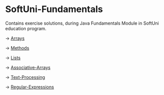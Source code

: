 # SoftUni-Fundamentals
Contains exercise solutions, during Java Fundamentals Module in SoftUni education program.

-> [Arrays](Arrays)

-> [Methods](Methods)

-> [Lists](Lists)

-> [Associative-Arrays](Associative-Arrays)

-> [Text-Processing](Text-Processing)

-> [Regular-Expressions](Regular-Expressions)
